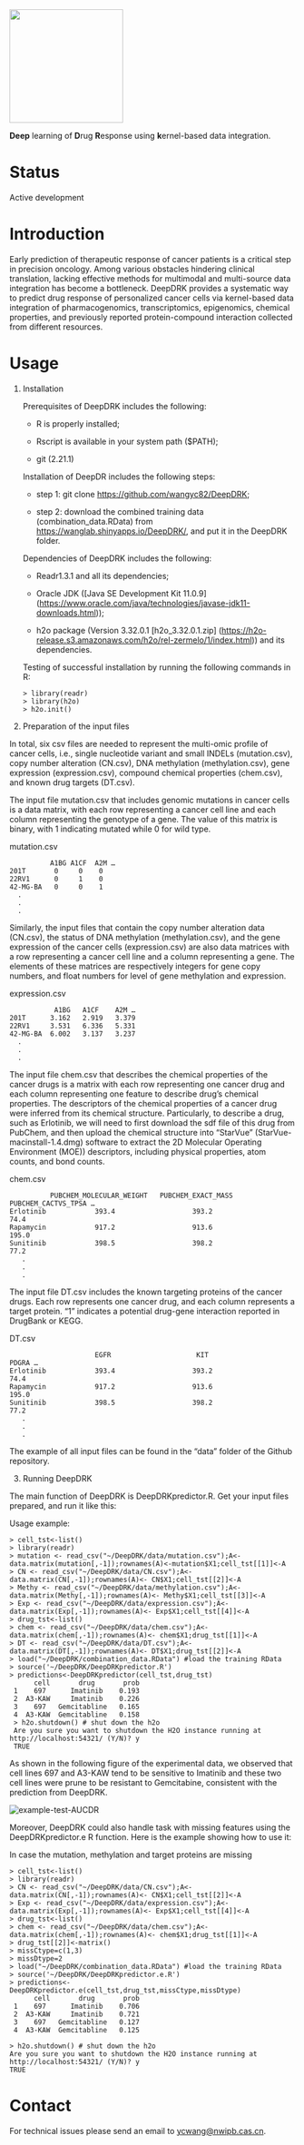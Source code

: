 <img src="https://user-images.githubusercontent.com/36029032/103525552-60cf1600-4eba-11eb-910e-b4a0ffb3e018.png" width="200">

**Deep** learning of **D**rug **R**esponse using **k**ernel-based data integration.

# Status

Active development

# Introduction

Early prediction of therapeutic response of cancer patients is a critical step in precision oncology. Among various obstacles hindering clinical translation, lacking effective methods for multimodal and multi-source data integration has become a bottleneck. DeepDRK provides a systematic way to predict drug response of personalized cancer cells via kernel-based data integration of pharmacogenomics, transcriptomics, epigenomics, chemical properties, and previously reported protein-compound interaction collected from different resources.

# Usage

1. Installation

   Prerequisites of DeepDRK includes the following: 

   - R is properly installed; 

   - Rscript is available in your system path ($PATH);

   - git (2.21.1)

    Installation of DeepDR includes the following steps:

    - step 1: git clone https://github.com/wangyc82/DeepDRK;

    - step 2: download the combined training data (combination_data.RData) from https://wanglab.shinyapps.io/DeepDRK/, and put it in the DeepDRK folder.

    Dependencies of DeepDRK includes the following: 

    - Readr1.3.1 and all its dependencies;

    - Oracle JDK ([Java SE Development Kit 11.0.9] (https://www.oracle.com/java/technologies/javase-jdk11-downloads.html));

    - h2o package (Version 3.32.0.1 [h2o_3.32.0.1.zip] (https://h2o-release.s3.amazonaws.com/h2o/rel-zermelo/1/index.html)) and its dependencies.

    Testing of successful installation by running the following commands in R:
     
       > library(readr)
       > library(h2o)
       > h2o.init()


2. Preparation of the input files

In total, six csv files are needed to represent the multi-omic profile of cancer cells, i.e., single nucleotide variant and small INDELs (mutation.csv), copy number alteration (CN.csv), DNA methylation (methylation.csv), gene expression (expression.csv), compound chemical properties (chem.csv), and known drug targets (DT.csv). 

The input file mutation.csv that includes genomic mutations in cancer cells is a data matrix, with each row representing a cancer cell line and each column representing the genotype of a gene. The value of this matrix is binary, with 1 indicating mutated while 0 for wild type.
 
mutation.csv

              A1BG A1CF  A2M …
    201T       0     0    0
    22RV1      0     1    0
    42-MG-BA   0     0    1
      .
      .
      .

Similarly, the input files that contain the copy number alteration data (CN.csv), the status of DNA methylation (methylation.csv), and the gene expression of the cancer cells (expression.csv) are also data matrices with a row representing a cancer cell line and a column representing a gene. The elements of these matrices are respectively integers for gene copy numbers, and float numbers for level of gene methylation and expression.

expression.csv

               A1BG   A1CF    A2M …
    201T      3.162   2.919   3.379
    22RV1     3.531   6.336   5.331
    42-MG-BA  6.002   3.137   3.237
      .
      .
      .

The input file chem.csv that describes the chemical properties of the cancer drugs is a matrix with each row representing one cancer drug and each column representing one feature to describe drug’s chemical properties. The descriptors of the chemical properties of a cancer drug were inferred from its chemical structure. Particularly, to describe a drug, such as Erlotinib, we will need to first download the sdf file of this drug from PubChem, and then upload the chemical structure into “StarVue” (StarVue-macinstall-1.4.dmg) software to extract the 2D Molecular Operating Environment (MOE)) descriptors, including physical properties, atom counts, and bond counts.

chem.csv

              PUBCHEM_MOLECULAR_WEIGHT   PUBCHEM_EXACT_MASS    PUBCHEM_CACTVS_TPSA …
    Erlotinib            393.4                   393.2                  74.4
    Rapamycin            917.2                   913.6                  195.0
    Sunitinib            398.5                   398.2                  77.2
       .
       .
       .


The input file DT.csv includes the known targeting proteins of the cancer drugs. Each row represents one cancer drug, and each column represents a target protein. “1” indicates a potential drug-gene interaction reported in DrugBank or KEGG.

DT.csv

                         EGFR                     KIT                   PDGRA …
    Erlotinib            393.4                   393.2                  74.4
    Rapamycin            917.2                   913.6                  195.0
    Sunitinib            398.5                   398.2                  77.2
       .
       .
       .

The example of all input files can be found in the “data” folder of the Github repository.

3. Running DeepDRK

The main function of DeepDRK is DeepDRKpredictor.R. Get your input files prepared, and run it like this:

Usage example:

    > cell_tst<-list()
    > library(readr)
    > mutation <- read_csv("~/DeepDRK/data/mutation.csv");A<-data.matrix(mutation[,-1]);rownames(A)<-mutation$X1;cell_tst[[1]]<-A
    > CN <- read_csv("~/DeepDRK/data/CN.csv");A<-data.matrix(CN[,-1]);rownames(A)<- CN$X1;cell_tst[[2]]<-A
    > Methy <- read_csv("~/DeepDRK/data/methylation.csv");A<-data.matrix(Methy[,-1]);rownames(A)<- Methy$X1;cell_tst[[3]]<-A
    > Exp <- read_csv("~/DeepDRK/data/expression.csv");A<-data.matrix(Exp[,-1]);rownames(A)<- Exp$X1;cell_tst[[4]]<-A
    > drug_tst<-list()
    > chem <- read_csv("~/DeepDRK/data/chem.csv");A<-data.matrix(chem[,-1]);rownames(A)<- chem$X1;drug_tst[[1]]<-A
    > DT <- read_csv("~/DeepDRK/data/DT.csv");A<-data.matrix(DT[,-1]);rownames(A)<- DT$X1;drug_tst[[2]]<-A
    > load("~/DeepDRK/combination_data.RData") #load the training RData
    > source('~/DeepDRK/DeepDRKpredictor.R')
    > predictions<-DeepDRKpredictor(cell_tst,drug_tst)
          cell       drug       prob
     1    697      Imatinib    0.193
     2  A3-KAW     Imatinib    0.226
     3    697   Gemcitabline   0.165
     4  A3-KAW  Gemcitabline   0.158
     > h2o.shutdown() # shut down the h2o
     Are you sure you want to shutdown the H2O instance running at http://localhost:54321/ (Y/N)? y
     TRUE
     
As shown in the following figure of the experimental data, we observed that cell lines 697 and A3-KAW tend to be sensitive to Imatinib and these two cell lines were prune to be resistant to Gemcitabine, consistent with the prediction from DeepDRK. 

![example-test-AUCDR](https://user-images.githubusercontent.com/36029032/103406015-1dac3480-4b94-11eb-8981-31293cd1d231.png)

Moreover, DeepDRK could also handle task with missing features using the DeepDRKpredictor.e R function. Here is the example showing how to use it:

In case the mutation, methylation and target proteins are missing

    > cell_tst<-list()
    > library(readr)
    > CN <- read_csv("~/DeepDRK/data/CN.csv");A<-data.matrix(CN[,-1]);rownames(A)<- CN$X1;cell_tst[[2]]<-A
    > Exp <- read_csv("~/DeepDRK/data/expression.csv");A<-data.matrix(Exp[,-1]);rownames(A)<- Exp$X1;cell_tst[[4]]<-A
    > drug_tst<-list()
    > chem <- read_csv("~/DeepDRK/data/chem.csv");A<-data.matrix(chem[,-1]);rownames(A)<- chem$X1;drug_tst[[1]]<-A
    > drug_tst[[2]]<-matrix()
    > missCtype=c(1,3)
    > missDtype=2
    > load("~/DeepDRK/combination_data.RData") #load the training RData
    > source('~/DeepDRK/DeepDRKpredictor.e.R')
    > predictions<-DeepDRKpredictor.e(cell_tst,drug_tst,missCtype,missDtype)
          cell       drug       prob
     1    697      Imatinib    0.706
     2  A3-KAW     Imatinib    0.721
     3    697   Gemcitabline   0.127
     4  A3-KAW  Gemcitabline   0.125

    > h2o.shutdown() # shut down the h2o
    Are you sure you want to shutdown the H2O instance running at http://localhost:54321/ (Y/N)? y
    TRUE


# Contact

For technical issues please send an email to ycwang@nwipb.cas.cn.
